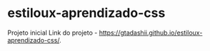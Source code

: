 # estiloux-aprendizado-css
Projeto inicial
Link do projeto - https://gtadashii.github.io/estiloux-aprendizado-css/.
